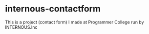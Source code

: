 # internous-contactform
This is a project (contact form) I made at Programmer College run by INTERNOUS.Inc
